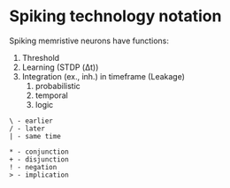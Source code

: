 # Spiking technology notation 

Spiking memristive neurons have functions:

1. Threshold
1. Learning (STDP (Δt))
1. Integration (ex., inh.) in timeframe (Leakage)
    1. probabilistic
	1. temporal
	1. logic
	
```
\ - earlier
/ - later
| - same time

* - conjunction
+ - disjunction
! - negation 
> - implication 

```

	
